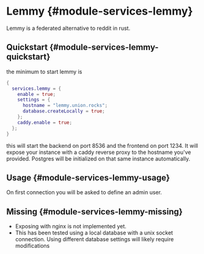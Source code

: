 # Lemmy {#module-services-lemmy}

Lemmy is a federated alternative to reddit in rust.

## Quickstart {#module-services-lemmy-quickstart}

the minimum to start lemmy is

```nix
{
  services.lemmy = {
    enable = true;
    settings = {
      hostname = "lemmy.union.rocks";
      database.createLocally = true;
    };
    caddy.enable = true;
  };
}
```

this will start the backend on port 8536 and the frontend on port 1234.
It will expose your instance with a caddy reverse proxy to the hostname you've provided.
Postgres will be initialized on that same instance automatically.

## Usage {#module-services-lemmy-usage}

On first connection you will be asked to define an admin user.

## Missing {#module-services-lemmy-missing}

- Exposing with nginx is not implemented yet.
- This has been tested using a local database with a unix socket connection. Using different database settings will likely require modifications
